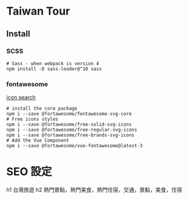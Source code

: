 # Taiwan Tour

## Install

### SCSS

```shell
# Sass - when webpack is version 4
npm install -D sass-loader@^10 sass
```

### fontawesome

[icon search](https://fontawesome.com/search)

```shell
# install the core package
npm i --save @fortawesome/fontawesome-svg-core
# Free icons styles
npm i --save @fortawesome/free-solid-svg-icons
npm i --save @fortawesome/free-regular-svg-icons
npm i --save @fortawesome/free-brands-svg-icons
# Add the Vue Component
npm i --save @fortawesome/vue-fontawesome@latest-3
```

# SEO 設定

h1 台灣旅遊
h2 熱門景點，熱門美食，熱門住宿，交通，景點，美食，住宿
